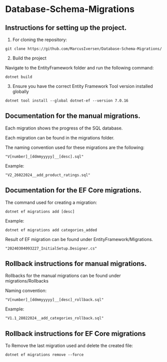 # Database-Schema-Migrations

## Instructions for setting up the project.

1. For cloning the repository:

```
git clone https://github.com/MarcusIversen/Database-Schema-Migrations/
```

2. Build the project

Navigate to the EntityFramework folder and run the following command:

```
dotnet build
```

 3. Ensure you have the correct Entity Framework Tool version installed globally 

```
dotnet tool install --global dotnet-ef --version 7.0.16
```


## Documentation for the manual migrations.

Each migration shows the progress of the SQL database.

Each migration can be found in the migrations folder.

The naming convention used for these migrations are the following:

```
"V[number]_[ddmmyyyyy]__[desc].sql"
```

Example:
```
"V2_26022024__add_product_ratings.sql"
```

## Documentation for the EF Core migrations.

The command used for creating a migration:
```
dotnet ef migrations add [desc]
```

Example:
```
dotnet ef migrations add categories_added
```

Result of EF migration can be found under EntityFramework/Migrations.
```
"20240304093227_InitialSetup.Designer.cs"
```

## Rollback instructions for manual migrations.

Rollbacks for the manual migrations can be found under migrations/Rollbacks

Naming convention:
```
"V[number]_[ddmmyyyyy]__[desc]_rollback.sql"
```

Example:
```
"V1.1_28022024__add_categories_rollback.sql"
```

## Rollback instructions for EF Core migrations

To Remove the last migration used and delete the created file:
```
dotnet ef migrations remove --force
```